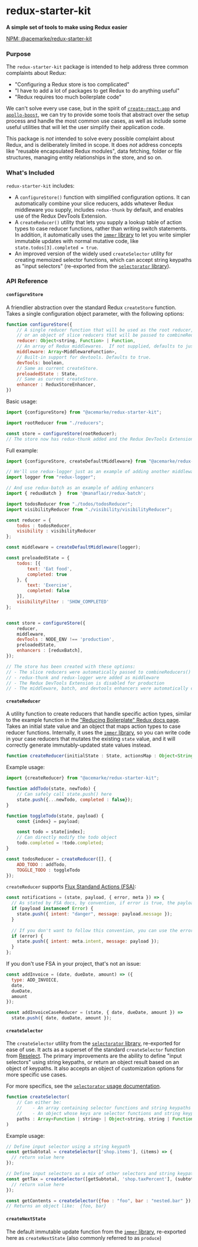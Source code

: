 # redux-starter-kit

**A simple set of tools to make using Redux easier**

[NPM:  @acemarke/redux-starter-kit](https://www.npmjs.com/package/@acemarke/redux-starter-kit)

### Purpose

The `redux-starter-kit` package is intended to help address three common complaints about Redux:

- "Configuring a Redux store is too complicated"
- "I have to add a lot of packages to get Redux to do anything useful"
- "Redux requires too much boilerplate code"

We can't solve every use case, but in the spirit of [`create-react-app`](https://github.com/facebook/create-react-app) and [`apollo-boost`](https://dev-blog.apollodata.com/zero-config-graphql-state-management-27b1f1b3c2c3), we can try to provide some tools that abstract over the setup process and handle the most common use cases, as well as include some useful utilities that will let the user simplify their application code.

This package is _not_ intended to solve every possible complaint about Redux, and is deliberately limited in scope.  It does _not_ address concepts like "reusable encapsulated Redux modules", data fetching, folder or file structures, managing entity relationships in the store, and so on.


### What's Included

`redux-starter-kit` includes:

- A `configureStore()` function with simplified configuration options.  It can automatically combine your slice reducers, adds whatever Redux middleware you supply, includes `redux-thunk` by default, and enables use of the Redux DevTools Extension.
- A `createReducer()` utility that lets you supply a lookup table of action types to case reducer functions, rather than writing switch statements.  In addition, it automatically uses the [`immer` library](https://github.com/mweststrate/immer) to let you write simpler immutable updates with normal mutative code, like `state.todos[3].completed = true`.
- An improved version of the widely used `createSelector` utility for creating memoized selector functions, which can accept string keypaths as "input selectors" (re-exported from the [`selectorator` library](https://github.com/planttheidea/selectorator)).


### API Reference


#### `configureStore`

A friendlier abstraction over the standard Redux `createStore` function.  Takes a single configuration object parameter, with the following options:

```js
function configureStore({
    // A single reducer function that will be used as the root reducer,
    // or an object of slice reducers that will be passed to combineReducers()
    reducer: Object<string, Function> | Function,
    // An array of Redux middlewares.  If not supplied, defaults to just redux-thunk.
    middleware: Array<MiddlewareFunction>,
    // Built-in support for devtools. Defaults to true.
    devTools: boolean,
    // Same as current createStore.
    preloadedState : State,
    // Same as current createStore.
    enhancer : ReduxStoreEnhancer,
})
```


Basic usage:

```js
import {configureStore} from "@acemarke/redux-starter-kit";

import rootReducer from "./reducers";

const store = configureStore(rootReducer);
// The store now has redux-thunk added and the Redux DevTools Extension is turned on
```

Full example:

```js
import {configureStore, createDefaultMiddleware} from "@acemarke/redux-starter-kit";

// We'll use redux-logger just as an example of adding another middleware
import logger from "redux-logger";

// And use redux-batch as an example of adding enhancers
import { reduxBatch }  from '@manaflair/redux-batch';

import todosReducer from "./todos/todosReducer";
import visibilityReducer from "./visibility/visibilityReducer";

const reducer = {
    todos : todosReducer,
    visibility : visibilityReducer
};

const middleware = createDefaultMiddleware(logger);

const preloadedState = {
    todos: [{
        text: 'Eat food',
        completed: true
    }, {
        text: 'Exercise',
        completed: false
    }],
    visibilityFilter : 'SHOW_COMPLETED'
};


const store = configureStore({
    reducer,
    middleware,
    devTools : NODE_ENV !== 'production',
    preloadedState,
    enhancers : [reduxBatch],
});

// The store has been created with these options:
// - The slice reducers were automatically passed to combineReducers()
// - redux-thunk and redux-logger were added as middleware
// - The Redux DevTools Extension is disabled for production
// - The middleware, batch, and devtools enhancers were automatically composed together
```


#### `createReducer`

A utility function to create reducers that handle specific action types, similar to the example function in the ["Reducing Boilerplate" Redux docs page](https://redux.js.org/recipes/reducing-boilerplate#generating-reducers).  Takes an initial state value and an object that maps action types to case reducer functions.  Internally, it uses the [`immer` library](), so you can write code in your case reducers that mutates the existing `state` value, and it will correctly generate immutably-updated state values instead.

```js
function createReducer(initialState : State, actionsMap : Object<String, Function>) {}
```

Example usage:
```js
import {createReducer} from "@acemarke/redux-starter-kit";

function addTodo(state, newTodo) {
    // Can safely call state.push() here
    state.push({...newTodo, completed : false});
}

function toggleTodo(state, payload) {
    const {index} = payload;

    const todo = state[index];
    // Can directly modify the todo object
    todo.completed = !todo.completed;
}

const todosReducer = createReducer([], {
    ADD_TODO : addTodo,
    TOGGLE_TODO : toggleTodo
});
```

`createReducer` supports [Flux Standand Actions (FSA)](https://github.com/redux-utilities/flux-standard-action):

```js
const notifications = (state, payload, { error, meta }) => {
  // As stated by FSA docs, by convention, if error is true, the payload SHOULD be an error object
  if (payload instanceof Error) {
    state.push({ intent: "danger", message: payload.message });
  }
  
  // If you don't want to follow this convention, you can use the error and meta properties
  if (error) {
    state.push({ intent: meta.intent, message: payload });
  }
};
```

If you don't use FSA in your project, that's not an issue:

```js
const addInvoice = (date, dueDate, amount) => ({
  type: ADD_INVOICE,
  date,
  dueDate,
  amount
});

const addInvoiceCaseReducer = (state, { date, dueDate, amount }) =>
  state.push({ date, dueDate, amount });
```

#### `createSelector`

The `createSelector` utility from the [`selectorator` library](https://github.com/planttheidea/selectorator), re-exported for ease of use.  It acts as a superset of the standard `createSelector` function from [Reselect](https://github.com/reactjs/reselect).  The primary improvements are the ability to define "input selectors" using string keypaths, or return an object result based on an object of keypaths.  It also accepts an object of customization options for more specific use cases.

For more specifics, see the [`selectorator` usage documentation](https://github.com/planttheidea/selectorator#usage).

```js
function createSelector(
    // Can either be:
    //    - An array containing selector functions and string keypaths
    //    - An object whose keys are selector functions and string keypaths
    paths : Array<Function | string> | Object<string, string | Function>
)
```

Example usage:

```js
// Define input selector using a string keypath
const getSubtotal = createSelector(['shop.items'], (items) => {
  // return value here
});

// Define input selectors as a mix of other selectors and string keypaths
const getTax = createSelector([getSubtotal, 'shop.taxPercent'], (subtotal, taxPercent) => {
  // return value here
});

const getContents = createSelector({foo : "foo", bar : "nested.bar" });
// Returns an object like:  {foo, bar}

```


#### `createNextState`

The default immutable update function from the [`immer` library](https://github.com/mweststrate/immer#api), re-exported here as `createNextState` (also commonly referred to as `produce`)
